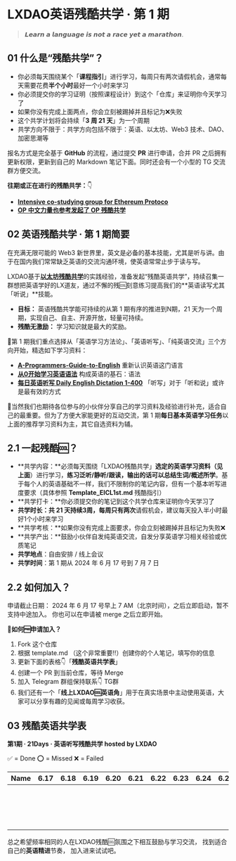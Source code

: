 # LXDAO英语残酷共学 · 第 1 期

> 𝙇𝙚𝙖𝙧𝙣 𝙖 𝙡𝙖𝙣𝙜𝙪𝙖𝙜𝙚 𝙞𝙨 𝙣𝙤𝙩 𝙖 𝙧𝙖𝙘𝙚 𝙮𝙚𝙩 𝙖 𝙢𝙖𝙧𝙖𝙩𝙝𝙤𝙣.

## **01 什么是“残酷共学”？**

- 你必须每天围绕某个「**课程指引**」进行学习，每周只有两次请假机会，通常每天需要花费**半个小时**最好一个小时来学习
- 你必须提交你的学习证明（按照课程设计）到这个「仓库」来证明你今天学习了
- 如果你没有完成上面两点，你会立刻被踢掉并且标记为❌失败
- 这个共学计划将会持续「**3 周 21 天**」为一个周期
- 共学方向不限于：共学方向包括不限于：英语、以太坊、Web3 技术、DAO、加密思潮等

报名方式是完全基于 **GitHub** 的流程，通过提交 **PR** 进行申请，合并 PR 之后拥有更新权限，更新到自己的 Markdown 笔记下面。同时还会有一个小型的 TG 交流群方便交流。

**往期或正在进行的残酷共学：**👇

- [**Intensive co-studying group for Ethereum Protoco**](https://www.notion.so/Intensive-co-studying-group-for-Ethereum-Protocol-3290b50ea9fa445db3462cf54a5c28fb?pvs=21)
- [**OP 中文力量也参考发起了 OP 残酷共学**](https://www.notion.so/OP-OP-f5359a62b9694af4b47f45c7febd917b?pvs=21)

## **02** 英语残酷共学 · 第 1 期简要

在充满无限可能的 Web3 新世界里，英文是必备的基本技能，尤其是听与讲。由于在国内我们常常缺乏英语的交流沟通环境，使英语常常止步于读与写。

LXDAO基于[**以太坊残酷共学**](https://github.com/brucexu-eth/intensive-ethereum-protocol-study-group)的实践经验，准备发起“残酷英语共学”，持续召集一群想把英语学好的LX道友，通过不懈的残🆒刻意练习提高我们的**英语读写尤其「听说」**技能。

- **目标：** 英语残酷共学能可持续的从第 1 期有序的推进到N期，21 天为一个周期，实现自己、自主、开源开放，轻量可持续。
- **残酷无激励：** 学习知识就是最大的奖励。

💾第 1 期我们重点选择从「英语学习方法论」、「英语听写」、「纯英语交流」三个方向开始，精选如下学习资料：

- [**A-Programmers-Guide-to-English**](https://github.com/yujiangshui/A-Programmers-Guide-to-English) 重新认识英语这门语言
- [**从0开始学习英语语法**](https://hzpt-inet-club.github.io/english-note/) 构成英语的基石：语法
- [**每日英语听写 Daily English Dictation 1-400**](https://www.bilibili.com/video/BV1U7411a7xG?p=3&vd_source=bc0666711d2280c24d54945ab9c11146) 「听写」对于「听和说」或许是最有效的方式

👏当然我们也期待各位参与的小伙伴分享自己的学习资料及经验进行补充，适合自己的最重要。但为了方便大家能更好的互动交流，第 1 期**每日基本英语学习任务**以上面的推荐学习资料为主，其它自选资料为辅。

## **2.1 一起残酷🆒？**

- **共学内容：**必须每天围绕「LXDAO残酷共学」**选定的英语学习资料（见上面**）进行学习，**练习泛听/静听/跟读，输出的话可以总结生词/概述所学**。基于每个人的英语基础不一样，我们不限制你的笔记内容，但有一个基本听写进度要求（具体参照 **Template_EICL1st.md** 残酷指引）
- **共学打卡：**你必须提交你的笔记到这个共学仓库来证明你今天学习了
- **共学时长：**共 21 天持续3周，每周只有**两次**请假机会，建议每天投入半小时最好1个小时来学习
- **共学考核：**如果你没有完成上面要求，你会立刻被踢掉并且标记为失败❌
- **共学产出：**鼓励小伙伴自发纯英语交流，自发分享英语学习相关经验或优质笔记
- **共学地点**：自由安排 / 线上会议
- **共学时间**：第 1 期从 2024 年 6 月 17 号到 7 月 7 日

## **2.2 如何加入？**

申请截止日期： 2024 年 6 月 17 号早上 7 AM（北京时间），之后立即启动，暂不支持中途加入。
你也可以在申请被 merge 之后立即开始。

**📝如何🆓申请加入？**

1. Fork 这个仓库
2. 根据 template.md （这个非常重要‼️）创建你的个人笔记，填写你的信息
3. 更新下面的表格👇「**残酷英语共学表**」
4. 创建一个 PR 到当前仓库，等待 Merge
5. 加入 Telegram 群组保持联系👇 TG群
6. 我们还有一个「**线上LXDAO🆒英语角**」用于在真实场景中主动使用英语，大家可以分享有趣的见闻或每周学习收获。

## **03 残酷英语共学表**

**第1期 · 21Days · 英语听写残酷共学 hosted by LXDAO**

✅ = Done ⭕️ = Missed ❌ = Failed

| Name | 6.17 | 6.18 | 6.19 | 6.20 | 6.21 | 6.22 | 6.23 | 6.24 | 6.25 | 6.26 | 6.27 | 6.28 | 6.29 | 6.30 | 7.01 | 7.02 | 7.03 | 7.04 | 7.05 | 7.06 | 7.07 |
| ---- | ---- | ---- | ---- | ---- | ---- | ---- | ---- | ---- | ---- | ---- | ---- | ---- | ---- | ---- | ---- | ---- | ---- | ---- | ---- | ---- | ---- |
|      |      |      |      |      |      |      |      |      |      |      |      |      |      |      |      |      |      |      |      |      |      |
|      |      |      |      |      |      |      |      |      |      |      |      |      |      |      |      |      |      |      |      |      |      |
|      |      |      |      |      |      |      |      |      |      |      |      |      |      |      |      |      |      |      |      |      |      |
|      |      |      |      |      |      |      |      |      |      |      |      |      |      |      |      |      |      |      |      |      |      |
|      |      |      |      |      |      |      |      |      |      |      |      |      |      |      |      |      |      |      |      |      |      |
|      |      |      |      |      |      |      |      |      |      |      |      |      |      |      |      |      |      |      |      |      |      |
|      |      |      |      |      |      |      |      |      |      |      |      |      |      |      |      |      |      |      |      |      |      |
|      |      |      |      |      |      |      |      |      |      |      |      |      |      |      |      |      |      |      |      |      |      |
|      |      |      |      |      |      |      |      |      |      |      |      |      |      |      |      |      |      |      |      |      |      |
|      |      |      |      |      |      |      |      |      |      |      |      |      |      |      |      |      |      |      |      |      |      |
|      |      |      |      |      |      |      |      |      |      |      |      |      |      |      |      |      |      |      |      |      |      |
|      |      |      |      |      |      |      |      |      |      |      |      |      |      |      |      |      |      |      |      |      |      |
|      |      |      |      |      |      |      |      |      |      |      |      |      |      |      |      |      |      |      |      |      |      |
|      |      |      |      |      |      |      |      |      |      |      |      |      |      |      |      |      |      |      |      |      |      |
|      |      |      |      |      |      |      |      |      |      |      |      |      |      |      |      |      |      |      |      |      |      |
|      |      |      |      |      |      |      |      |      |      |      |      |      |      |      |      |      |      |      |      |      |      |
|      |      |      |      |      |      |      |      |      |      |      |      |      |      |      |      |      |      |      |      |      |      |

总之希望频率相同的人在LXDAO残酷🆒氛围之下相互鼓励与学习交流，
找到适合自己的**英语精进**节奏，
加入进来试试吧。

